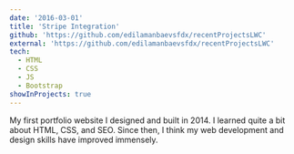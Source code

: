 ```yaml
---
date: '2016-03-01'
title: 'Stripe Integration'
github: 'https://github.com/edilamanbaevsfdx/recentProjectsLWC'
external: 'https://github.com/edilamanbaevsfdx/recentProjectsLWC'
tech:
  - HTML
  - CSS
  - JS
  - Bootstrap
showInProjects: true
---
```


My first portfolio website I designed and built in 2014. I learned quite a bit about HTML, CSS, and SEO. Since then, I think my web development and design skills have improved immensely.
